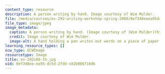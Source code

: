 ```yaml
---
content_type: resource
description: A person writing by hand. Image courtesy of Wim Mulder.
file: /media/courses/es-292-writing-workshop-spring-2008/0ef348eeea95dc5d2fddc82b066716d6_es-292s08-th.jpg
file_type: image/jpeg
image_metadata:
  caption: A person writing by hand. (Image courtesy of [Wim Mulder](http://www.flickr.com/photos/wimmulder/15653748/).)
  credit: Image courtesy of Wim Mulder.
  image-alt: A hand holding a pen writes out words on a piece of paper.
learning_resource_types: []
ocw_type: OCWImage
resourcetype: Image
title: es-292s08-th.jpg
uid: 0ef348ee-ea95-dc5d-2fdd-c82b066716d6
---
```


